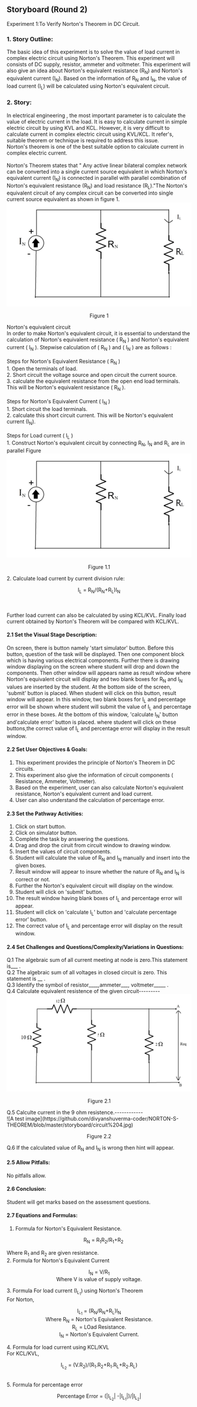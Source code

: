 ## Storyboard (Round 2)

Experiment 1:To Verify Norton's Theorem in DC Circuit.

### 1. Story Outline:

 The basic idea of this experiment is to solve the value of load current in complex electric circuit
     using Norton's Theorem. This experiment will consists of DC supply, resistor, ammeter and voltmeter.
	 This experiment will also give an idea about Norton's equivalent resistance (R<sub>N</sub>) and Norton's equivalent 
	 current (I<sub>N</sub>). Based on the information of R<sub>N</sub> and I<sub>N</sub>, the value of  load current (I<sub>L</sub>) will be calculated 
		using Norton's equivalent circuit.
### 2. Story:
In electrical engineering , the most important parameter is to calculate the value of electric current
     in the load. It is easy to calculate current in simple electric circuit by using KVL and KCL. However, it is very 
	 difficult to calculate current in complex electric circuit using KVL/KCL. It refer's, suitable theorem
	 or technique is required to address this issue.<br> Norton's theorem is one of the best suitable option to 
	 calculate  current in complex electric current.<br><br>
	 Norton's Theorem  states that " Any active linear bilateral complex network can be converted into a
     single current source equivalent in which Norton's  equivalent current (I<sub>N</sub>) is connected in parallel 
	 with parallel combination of Norton's equivalent resistance (R<sub>N</sub>) and load resistance (R<sub>L</sub>)."The Norton's equivalent circuit  of any complex circuit can be converted  into single current source 
     equivalent as shown in figure 1.</br>
     ![A test image](https://github.com/divyanshuverma-coder/NORTON-S-THEOREM/blob/master/storyboard/circuit%202.jpg)
     <p align="center">Figure 1</p>
   Norton's equivalent circuit <br> In order to make Norton's equivalent circuit, it is essential to understand the  calculation of Norton's
			  equivalent resistance ( R<sub>N</sub> ) and Norton's equivalent current ( I<sub>N</sub> ). Stepwise calculation of ( R<sub>N</sub> ) and ( I<sub>N</sub> ) are as follows :<br><br> 
			  Steps for Norton's Equivalent Resistance ( R<sub>N</sub> ) <br>
			  1. Open the terminals of load.<br>
			  2. Short circuit the voltage source and open circuit the current source. <br>
			  3. calculate the equivalent resistance from the open end load terminals. This will be Norton's 
			     equivalent resistance ( R<sub>N</sub> ).<br><br>
			Steps for Norton's Equivalent Current ( I<sub>N</sub> ) <br>
			  1. Short circuit the load terminals.<br>
			  2. calculate this short circuit current. This will be Norton's equivalent current (I<sub>N</sub>).<br><br>
			  Steps for Load current ( I<sub>L</sub> ) <br>
			  1. Construct Norton's equivalent circuit by connecting R<sub>N</sub>, I<sub>N</sub> and R<sub>L</sub> are in parallel
Figure<br>
![A test image](https://github.com/divyanshuverma-coder/NORTON-S-THEOREM/blob/master/storyboard/circuit%202.jpg)
			   <p align="center">Figure 1.1</p>
			  2. Calculate load current by current division rule:
			  <br>
			  <p align="center">
  I<sub>L</sub> = R<sub>N</sub>/(R<sub>N</sub>+R<sub>L</sub>)I<sub>N</sub>
</p>
			  <br><br>
			  Further load current can also be calculated by using KCL/KVL. Finally load current 
		obtained by Norton's Theorem will be compared with KCL/KVL.<br>

#### 2.1 Set the Visual Stage Description:
 On screen, there is button namely 'start simulator' button. Before this button, question of the task will be displayed. Then one component block which is having various electrical components. Further there is drawing window displaying on the screen where student will drop and down the components. Then other window will appears name as result window where Norton's equivalent circuit will display and two blank boxes for R<sub>N</sub> and I<sub>N</sub> values are inserted by the student. At the bottom side of the screen, 'submit' button is placed. When student will click on this button, result window will appear. In this window, two blank boxes for I<sub>L</sub> and percentage error will be shown where student will submit the value of I<sub>L</sub> and percentage error in these boxes. At the bottom of this window, 'calculate I<sub>N</sub>' button and'calculate error' button is placed. where student will click on these buttons,the correct value of I<sub>L</sub> and percentage error will display in the result window.


#### 2.2 Set User Objectives & Goals:<br>
1. This experiment provides the principle of Norton's Theorem in DC circuits.<br>
2. This experiment also give the information of circuit components ( Resistance, Ammeter, Voltmeter).<br>
3. Based on the experiment, user can also calculate Norton's equivalent resistance, Norton's equivalent current and load current.<br>
4. User can also understand the calculation of percentage error.<br>

#### 2.3 Set the Pathway Activities:
1. Click on start button.<br>
2. Click on simulator button.<br>
3. Complete the task by answering the questions.<br>
4. Drag and drop  the ciruit from circuit window to drawing window.<br>
5. Insert the values of circuit components.<br>
6. Student will calculate the value of R<sub>N</sub> and I<sub>N</sub> manually and insert into the given boxes.<br>
7. Result window will appear to insure whether the nature of R<sub>N</sub> and I<sub>N</sub> is correct or not.<br>
8. Further the Norton's equivalent circuit will display on the window.<br>
9. Student will click on 'submit' button.<br>
10. The result window having blank boxes of I<sub>L</sub> and percentage error will appear.<br>
11. Student will click on 'calculate I<sub>L</sub>' button and 'calculate percentage error' button.<br>
12. The correct value of I<sub>L</sub> and percentage error will display on the result window.<br>

#### 2.4 Set Challenges and Questions/Complexity/Variations in Questions:
Q.1 The algebraic sum of all current meeting at node is zero.This statement is___ .<br>
Q.2 The algebraic sum of all voltages in closed circuit is zero. This statement is __ .<br>
Q.3 Identify the symbol of resistor____,ammeter___, voltmeter_____ .<br>
Q.4 Calculate equivalent resistence of the given circuit---------<br>
![A test image](https://github.com/divyanshuverma-coder/NORTON-S-THEOREM/blob/master/storyboard/circuit%203.jpg)
 <p align="center">Figure 2.1</p>
Q.5 Calculte current in the 9 ohm resistence.------------<br>
![A test image](https://github.com/divyanshuverma-coder/NORTON-S-THEOREM/blob/master/storyboard/circuit%204.jpg)
 <p align="center">Figure 2.2</p>
Q.6 If the calculated value of R<sub>N</sub> and I<sub>N</sub> is wrong then hint will appear.<br>

#### 2.5 Allow Pitfalls:
No pitfalls allow.

#### 2.6 Conclusion:
Student will get marks based on the assessment questions.


#### 2.7 Equations and Formulas:

1. Formula for Norton's Equivalent Resistance. <br>  <p align="center">
  R<sub>N</sub> = R<sub>1</sub>R<sub>2</sub>/R<sub>1</sub>+R<sub>2</sub><br>
</p>
    Where R<sub>1</sub> and R<sub>2</sub> are given resistance.<br>
 2. Formula for Norton's Equivalent Current <br> <p align="center">
	I<sub>N</sub> = V/R<sub>1</sub><br>
	Where V is value of supply voltage.<br>
</p>
3. Formula For load current (I<sub>L<sub>1</sub></sub>) using Norton's Theorem <br> For Norton,<br> <p align="center">
  I<sub>L<sub>1</sub></sub> = (R<sub>N</sub>/R<sub>N</sub>+R<sub>L</sub>)I<sub>N</sub><br>
	Where R<sub>N</sub> = Norton's Equivalent Resistance.<br>
            R<sub>L</sub> = LOad Resistance.<br>
            I<sub>N</sub> = Norton's Equivalent Current.<br>
</p>
 4. Formula for load current using KCL/KVL <br> For KCL/KVL,<br> <p align="center">
 I<sub>L<sub>2</sub></sub> = (V.R<sub>2</sub>)/(R<sub>1</sub>.R<sub>2</sub>+R<sub>1</sub>.R<sub>L</sub>+R<sub>2</sub>.R<sub>L</sub>)
	</p><br>
 5. Formula for percentage error  <p align="center">
  Percentage Error = (|I<sub>L<sub>2</sub></sub>| -|I<sub>L<sub>1</sub></sub>|)/|I<sub>L<sub>2</sub></sub>|<br>
</p>
